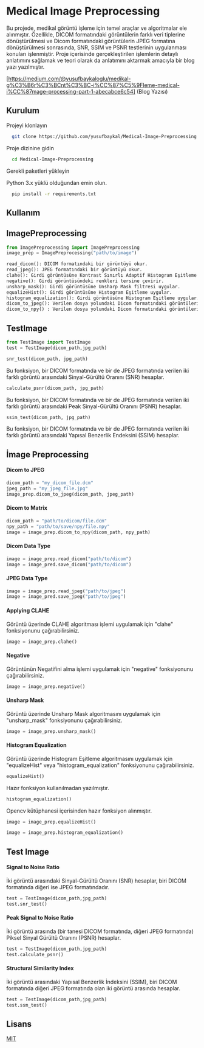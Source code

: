 
# Medical Image Preprocessing

Bu projede, medikal görüntü işleme için temel araçlar ve algoritmalar ele alınmıştır. Özellikle, DICOM formatındaki görüntülerin farklı veri tiplerine dönüştürülmesi ve Dicom formatındaki görüntülerin JPEG formatına dönüştürülmesi sonrasında, SNR, SSIM ve PSNR testlerinin uygulanması konuları işlenmiştir. Proje içerisinde gerçekleştirilen işlemlerin detaylı anlatımını sağlamak ve teori olarak da anlatımını aktarmak  amacıyla bir blog yazı yazılmıştır. 

[https://medium.com/@yusufbaykaloglu/medikal-g%C3%B6r%C3%BCnt%C3%BC-i%CC%87%C5%9Fleme-medical-i%CC%87mage-processing-part-1-abecabce6c54] (Blog Yazısı)


## Kurulum
Projeyi klonlayın

```bash
  git clone https://github.com/yusufbaykal/Medical-Image-Preprocessing.git
```

Proje dizinine gidin

```bash
  cd Medical-Image-Preprocessing
```

Gerekli paketleri yükleyin

Python 3.x yüklü olduğundan emin olun.


```bash
  pip install -r requirements.txt

```
## Kullanım

## ImagePreprocessing

```python
from ImagePreprocessing import ImagePreprocessing
image_prep = ImagePreprocessing("path/to/image")
```

```python
read_dicom(): DICOM formatındaki bir görüntüyü okur.
read_jpeg(): JPEG formatındaki bir görüntüyü okur.
clahe(): Girdi görüntüsüne Kontrast Sınırlı Adaptif Histogram Eşitleme (CLAHE) uygular.
negative(): Girdi görüntüsündeki renkleri tersine çevirir.
unsharp_mask(): Girdi görüntüsüne Unsharp Mask filtresi uygular.
equalizeHist(): Girdi görüntüsüne Histogram Eşitleme uygular.
histogram_equalization(): Girdi görüntüsüne Histogram Eşitleme uygular.
dicom_to_jpeg(): Verilen dosya yolundaki Dicom formatındaki görüntüleri JPEG formatına dönüştürür.
dicom_to_npy() : Verilen dosya yolundaki Dicom formatındaki görüntüleri npy. formatına dönüştürür.
```

## TestImage
```python
from TestImage import TestImage
test = TestImage(dicom_path,jpg_path)
```

```python
snr_test(dicom_path, jpg_path)
```
Bu fonksiyon, bir DICOM formatında ve bir de JPEG formatında verilen iki farklı görüntü arasındaki Sinyal-Gürültü Oranını (SNR) hesaplar. 

```python
calculate_psnr(dicom_path, jpg_path)
```
Bu fonksiyon, bir DICOM formatında ve bir de JPEG formatında verilen iki farklı görüntü arasındaki Peak Sinyal-Gürültü Oranını (PSNR) hesaplar.

```python
ssim_test(dicom_path, jpg_path) 
```
Bu fonksiyon, bir DICOM formatında ve bir de JPEG formatında verilen iki farklı görüntü arasındaki Yapısal Benzerlik Endeksini (SSIM) hesaplar. 

## İmage Preprocessing

#### Dicom to JPEG
```python
dicom_path = "my_dicom_file.dcm"
jpeg_path = "my_jpeg_file.jpg"
image_prep.dicom_to_jpeg(dicom_path, jpeg_path)
```
#### Dicom to Matrix
```python
dicom_path = "path/to/dicom/file.dcm"
npy_path = "path/to/save/npy/file.npy"
image = image_prep.dicom_to_npy(dicom_path, npy_path)
```
#### Dicom Data Type
```python
image = image_prep.read_dicom("path/to/dicom")
image = image_pred.save_dicom("path/to/dicom")
```
#### JPEG Data Type
```python
image = image_prep.read_jpeg("path/to/jpeg")
image = image_pred.save_jpeg("path/to/jpeg")
```
#### Applying CLAHE
Görüntü üzerinde CLAHE algoritması işlemi uygulamak için "clahe" fonksiyonunu çağırabilirsiniz.
```python
image = image_prep.clahe()
```
#### Negative

Görüntünün Negatifini alma işlemi uygulamak için "negative" fonksiyonunu çağırabilirsiniz.

```python
image = image_prep.negative()
```

#### Unsharp Mask

Görüntü üzerinde Unsharp Mask algoritmasını uygulamak için "unsharp_mask" fonksiyonunu çağırabilirsiniz.

```python
image = image_prep.unsharp_mask()
```

#### Histogram Equalization

Görüntü üzerinde Histogram Eşitleme algoritmasını uygulamak için "equalizeHist" veya "histogram_equalization" fonksiyonunu çağırabilirsiniz.
```python
equalizeHist() 
```
Hazır fonksiyon kullanılmadan yazılmıştır.

```python
histogram_equalization() 
```
 Opencv kütüphanesi içerisinden hazır fonksiyon alınmıştır.

```python
image = image_prep.equalizeHist()
```
```python
image = image_prep.histogram_equalization()
```

## Test Image

#### Signal to Noise Ratio
İki görüntü arasındaki Sinyal-Gürültü Oranını (SNR) hesaplar, biri DICOM formatında diğeri ise JPEG formatındadır.
```python
test = TestImage(dicom_path,jpg_path)
test.snr_test()
```
#### Peak Signal to Noise Ratio
İki görüntü arasında (bir tanesi DICOM formatında, diğeri JPEG formatında) Piksel Sinyal Gürültü Oranını (PSNR) hesaplar.
```python
test = TestImage(dicom_path,jpg_path)
test.calculate_psnr()
```
#### Structural Similarity Index
İki görüntü arasındaki Yapısal Benzerlik İndeksini (SSIM), biri DICOM formatında diğeri JPEG formatında olan iki görüntü arasında hesaplar.
```python
test = TestImage(dicom_path,jpg_path)
test.ssm_test()
```

## Lisans

[MIT](https://choosealicense.com/licenses/mit/)

  

